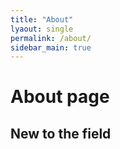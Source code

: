 ```yaml
---
title: "About"
lyaout: single
permalink: /about/
sidebar_main: true
---
```


# About page
## New to the field